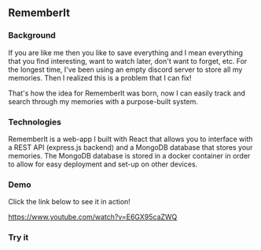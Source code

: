 ## RememberIt

### Background
If you are like me then you like to save everything and I mean everything that you find interesting, want to watch later, don't want to forget, etc. For the longest time, I've been using an empty discord server to store all my memories. Then I realized this is a problem that I can fix!

That's how the idea for RememberIt was born, now I can easily track and search through my memories with a purpose-built system.

### Technologies
RememberIt is a web-app I built with React that allows you to interface with a REST API (express.js backend) and a MongoDB database that stores your memories.
The MongoDB database is stored in a docker container in order to allow for easy deployment and set-up on other devices.

### Demo
Click the link below to see it in action!

https://www.youtube.com/watch?v=E6GX95caZWQ

### Try it

<Instructions coming at a later date>
